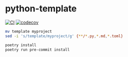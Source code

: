 # python-template

[![CI](https://github.com/maxmouchet/python-template/workflows/CI/badge.svg)](https://github.com/maxmouchet/python-template/actions?query=workflow%3ACI)
[![codecov](https://codecov.io/gh/maxmouchet/python-template/branch/master/graph/badge.svg)](https://codecov.io/gh/maxmouchet/python-template)

```bash
mv template myproject
sed -i 's/template/myproject/g' {**/*.py,*.md,*.toml}
```

```bash
poetry install
poetry run pre-commit install
```

